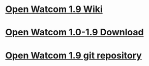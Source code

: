 # [Open Watcom 1.9 Wiki](https://github.com/open-watcom/open-watcom-1.9/wiki)
# [Open Watcom 1.0-1.9 Download](https://github.com/open-watcom/open-watcom-1.9/releases)
# [Open Watcom 1.9 git repository](https://github.com/open-watcom/owp4v1copy)
